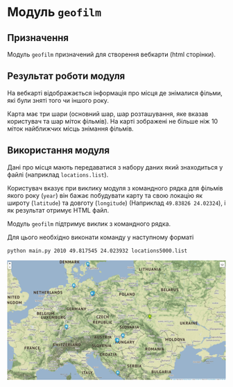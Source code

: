 # Модуль `geofilm`

## Призначення

Модуль `geofilm` призначений для створення вебкарти (html сторінки). 

## Результат роботи модуля

На вебкарті відображається інформація про місця де знімалися фільми, які були зняті того чи іншого року. 

Карта має три шари (основний шар, шар розташування, яке вказав користувач та шар міток фільмів). На карті зображені не більше ніж 10 міток найближчих місць знімання фільмів.

## Використання модуля
 
Дані про місця мають передаватися з набору даних який знаходиться у файлі (наприклад `locations.list`).

Користувач вказує при виклику модуля з командного рядка для фільмів якого року (`year`) він бажає побудувати карту та свою локацію як широту (`latitude`) та довготу (`longitude`) (Наприклад `49.83826 24.02324`), і як результат отримує HTML файл.
 
Модуль `geofilm` підтримує виклик з командного рядка. 

Для цього необхідно виконати команду у наступному форматі

```bash
python main.py 2010 49.817545 24.023932 locations5000.list
```
![example](example.png)
